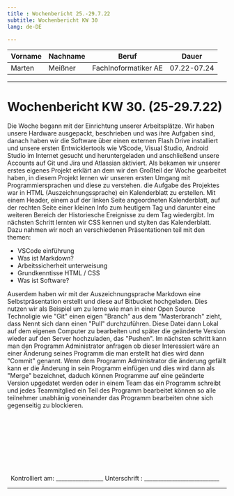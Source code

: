 ```yaml
---
title : Wochenbericht 25.-29.7.22
subtitle: Wochenbericht KW 30
lang: de-DE

---
```

| Vorname | Nachname | Beruf | Dauer |
|---|---|---|---|
|Marten| Meißner|FachInoformatiker AE|07.22-07.24|
---
# Wochenbericht KW 30. (25-29.7.22)


Die Woche begann mit der Einrichtung unserer Arbeitsplätze.
Wir haben unsere Hardware ausgepackt, beschrieben und was ihre Aufgaben sind, danach haben wir die Software über einen externen Flash Drive installiert und unsere ersten Entwicklertools wie VScode, Visual Studio, Android Studio im Internet gesucht und heruntergeladen und anschließend unsere Accounts auf Git und Jira und Atlassian aktiviert.
Als bekamen wir unserer erstes eigenes Projekt erklärt an dem wir den Großteil der Woche gearbeitet haben, in diesem Projekt lernen wir unseren ersten Umgang mit Programmiersprachen und diese zu verstehen.
die Aufgabe des Projektes war in HTML (Auszeichnungssprache) ein Kalenderblatt zu erstellen. Mit einem Header, einem auf der linken Seite angeordneten Kalenderblatt, auf der rechten Seite einer kleinen Info zum heutigem Tag und darunter eine weiteren Bereich der Historiesche Ereignisse zu dem Tag wiedergibt. Im nächsten Schritt lernten wir CSS kennen und stylten das Kalenderblatt.
Dazu nahmen wir noch an verschiedenen Präsentationen teil mit den themen:
- VSCode einführung
- Was ist Markdown?
- Arbeitssicherheit unterweisung
- Grundkenntisse HTML / CSS
- Was ist Software?

Auserdem haben wir mit der Auszeichnungsprache Markdown eine Selbstpräsentation erstellt und diese auf Bitbucket hochgeladen.
Dies nutzen wir als Beispiel um zu lerne wie man in einer Open Source Technoligie wie "Git" einen eigen "Branch" aus dem "Masterbranch" zieht, dass Nennt sich dann einen "Pull" durchzuführen. Diese Datei dann Lokal auf dem eigenen Computer zu bearbeiten und später die geänderte Version wieder auf den Server hochzuladen, das "Pushen". 
Im nächsten schritt kann man den Programm Administrator anfragen ob dieser Interessiert wäre an einer Änderung seines Programm die man erstellt hat dies wird dann "Commit" genannt.
Wenn dem Programm Administrator die änderung gefällt kann er die Änderung in sein Programm einfügen und dies wird dann als "Merge" bezeichnet, daduch können Programme auf eine geänderte Version upgedatet werden oder in einem Team das ein Programm schreibt und jedes Teammitglied ein Teil des Programm bearbeitet können so alle teilnehmer unabhänig voneinander das Programm bearbeiten ohne sich gegenseitig zu blockieren.

&nbsp;
\
\
\
\
\
\
\
\
&nbsp;
Kontrolliert am: _________________   Unterschrift  : ___________________________

---